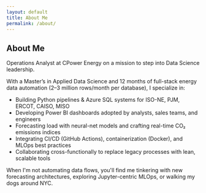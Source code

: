 ```yaml
---
layout: default
title: About Me
permalink: /about/
---
```

<section class="page-header">
  <h1>About Me</h1>
  <p>Operations Analyst at CPower Energy on a mission to step into Data Science leadership.</p>
</section>

<section class="about">
  <div class="container">
    <div class="about-content">
      <p>With a Master’s in Applied Data Science and 12 months of full-stack energy data automation (2–3 million rows/month per database), I specialize in:</p>
      <ul class="skills-list">
        <li>Building Python pipelines & Azure SQL systems for ISO-NE, PJM, ERCOT, CAISO, MISO</li>
        <li>Developing Power BI dashboards adopted by analysts, sales teams, and engineers</li>
        <li>Forecasting load with neural-net models and crafting real-time CO₂ emissions indices</li>
        <li>Integrating CI/CD (GitHub Actions), containerization (Docker), and MLOps best practices</li>
        <li>Collaborating cross-functionally to replace legacy processes with lean, scalable tools</li>
      </ul>
      <p>When I'm not automating data flows, you'll find me tinkering with new forecasting architectures, exploring Jupyter-centric MLOps, or walking my dogs around NYC.</p>
    </div>
  </div>
</section>
